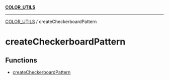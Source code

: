 [**COLOR_UTILS**](../README.md)

***

[COLOR_UTILS](../README.md) / createCheckerboardPattern

# createCheckerboardPattern

## Functions

- [createCheckerboardPattern](functions/createCheckerboardPattern.md)
